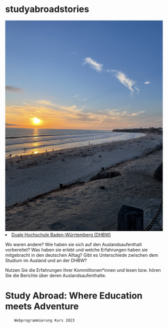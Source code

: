 # studyabroadstories
<html>
    <img src="64348106-28A9-4A40-9440-A0C59E603399.jpeg" alt="Home.png"
    <ul>
        <li><a href="https://www.dhbw-stuttgart.de/">Duale Hochschule Baden-Würrtemberg (DHBW)</a></li>
    <p>Wo waren andere? Wie haben sie sich auf den Auslandsaufenthalt vorbereitet? Was haben sie erlebt und welche Erfahrungen haben sie mitgebracht in den deutschen Alltag? Gibt es Unterschiede zwischen dem Studium im Ausland und an der DHBW?

Nutzen Sie die Erfahrungen Ihrer Kommilitonen*innen und lesen bzw. hören Sie die Berichte über deren Auslandsaufenthalte.</p>
<body>
<h1>Study Abroad: Where Education meets Adventure</h1>
    
        Webprogrammierung Kurs 2023
